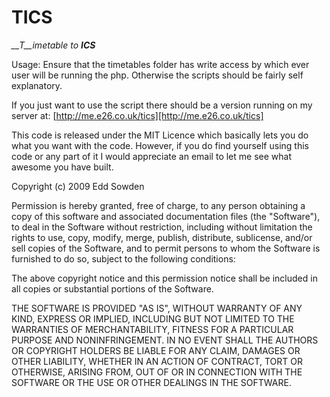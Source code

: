 # TICS

*__T__imetable to __ICS__*

Usage: Ensure that the timetables folder has write access by which ever user will be running the php. Otherwise the scripts should be fairly self explanatory.

If you just want to use the script there should be a version running on my server at: [http://me.e26.co.uk/tics][http://me.e26.co.uk/tics]

This code is released under the MIT Licence which basically lets you do what you want with the code. However, if you do find yourself using this code or any part of it I would appreciate an email to let me see what awesome you have built.

Copyright (c) 2009 Edd Sowden
 
Permission is hereby granted, free of charge, to any person obtaining a copy
of this software and associated documentation files (the "Software"), to deal
in the Software without restriction, including without limitation the rights
to use, copy, modify, merge, publish, distribute, sublicense, and/or sell
copies of the Software, and to permit persons to whom the Software is
furnished to do so, subject to the following conditions:
 
The above copyright notice and this permission notice shall be included in
all copies or substantial portions of the Software.
 
THE SOFTWARE IS PROVIDED "AS IS", WITHOUT WARRANTY OF ANY KIND, EXPRESS OR
IMPLIED, INCLUDING BUT NOT LIMITED TO THE WARRANTIES OF MERCHANTABILITY,
FITNESS FOR A PARTICULAR PURPOSE AND NONINFRINGEMENT. IN NO EVENT SHALL THE
AUTHORS OR COPYRIGHT HOLDERS BE LIABLE FOR ANY CLAIM, DAMAGES OR OTHER
LIABILITY, WHETHER IN AN ACTION OF CONTRACT, TORT OR OTHERWISE, ARISING FROM,
OUT OF OR IN CONNECTION WITH THE SOFTWARE OR THE USE OR OTHER DEALINGS IN
THE SOFTWARE.
